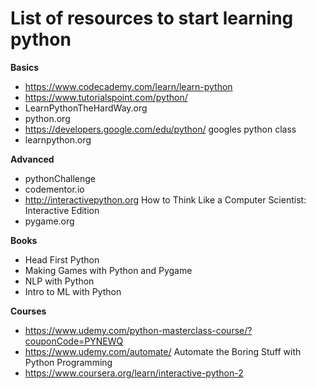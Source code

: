 # List of resources to start learning python

**Basics**  
- https://www.codecademy.com/learn/learn-python  
- https://www.tutorialspoint.com/python/  
- LearnPythonTheHardWay.org  
- python.org  
- https://developers.google.com/edu/python/ googles python class  
- learnpython.org

**Advanced** 
- pythonChallenge  
- codementor.io  
- http://interactivepython.org How to Think Like a Computer Scientist: Interactive Edition  
- pygame.org

**Books**
- Head First Python  
- Making Games with Python and Pygame  
- NLP with Python  
- Intro to ML with Python

**Courses**
- https://www.udemy.com/python-masterclass-course/?couponCode=PYNEWQ  
- https://www.udemy.com/automate/ Automate the Boring Stuff with Python Programming  
- https://www.coursera.org/learn/interactive-python-2
